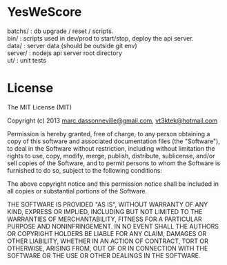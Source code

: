 YesWeScore
=======

batchs/  : db upgrade / reset / scripts.<br/>
bin/     : scripts used in dev/prod to start/stop, deploy the api server.<br/>
data/    : server data (should be outside git env)<br/>
server/  : nodejs api server root directory<br/>
ut/      : unit tests<br/>


License
=======

The MIT License (MIT)

Copyright (c) 2013 marc.dassonneville@gmail.com, vt3ktek@hotmail.com

Permission is hereby granted, free of charge, to any person obtaining a copy
of this software and associated documentation files (the "Software"), to deal
in the Software without restriction, including without limitation the rights
to use, copy, modify, merge, publish, distribute, sublicense, and/or sell
copies of the Software, and to permit persons to whom the Software is
furnished to do so, subject to the following conditions:

The above copyright notice and this permission notice shall be included in
all copies or substantial portions of the Software.

THE SOFTWARE IS PROVIDED "AS IS", WITHOUT WARRANTY OF ANY KIND, EXPRESS OR
IMPLIED, INCLUDING BUT NOT LIMITED TO THE WARRANTIES OF MERCHANTABILITY,
FITNESS FOR A PARTICULAR PURPOSE AND NONINFRINGEMENT. IN NO EVENT SHALL THE
AUTHORS OR COPYRIGHT HOLDERS BE LIABLE FOR ANY CLAIM, DAMAGES OR OTHER
LIABILITY, WHETHER IN AN ACTION OF CONTRACT, TORT OR OTHERWISE, ARISING FROM,
OUT OF OR IN CONNECTION WITH THE SOFTWARE OR THE USE OR OTHER DEALINGS IN
THE SOFTWARE.
